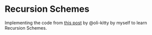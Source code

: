 # Recursion Schemes

Implementing the code from [this post](https://hackmd.io/@oli-kitty/recursion-schemes-categorically) by @oli-kitty 
by myself to learn Recursion Schemes. 